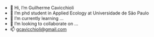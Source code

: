 - 👋 Hi, I’m Guilherme Cavicchioli
- 👀 I’m phd student in Applied Ecology at Universidade de São Paulo 
- 🌱 I’m currently learning ...
- 💞️ I’m looking to collaborate on ...
- 📫 gcavicchioli@gmail.com

<!---
gcavicchioli/gcavicchioli is a ✨ special ✨ repository because its `README.md` (this file) appears on your GitHub profile.
You can click the Preview link to take a look at your changes.
--->
